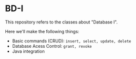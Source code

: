 # BD-I

This repository refers to the classes about "Database I".

Here we'll make the following things:

- Basic commands (CRUD): `insert, select, update, delete`
- Database Acess Control: `grant, revoke`
- Java integration
